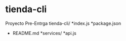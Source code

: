 # tienda-cli
Proyecto Pre-Entrga 
tienda-cli/
*index.js
*package.json
* README.md
*services/
    *api.js
